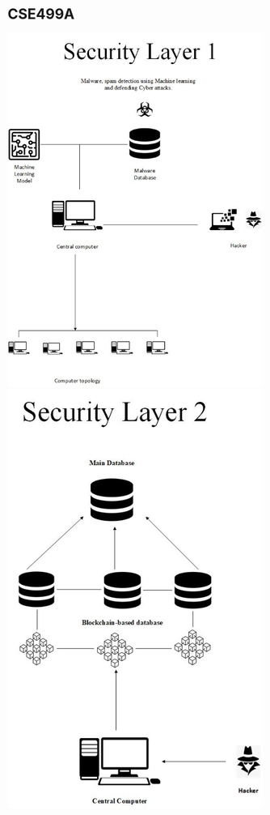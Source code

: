 # CSE499A
<img src="image/CSE499_Layer_1.jpg" alt="Alt text" title="Layer_1">
<img src="image/CSE499_Layer_2.jpg" alt="Alt text" title="Layer_2">